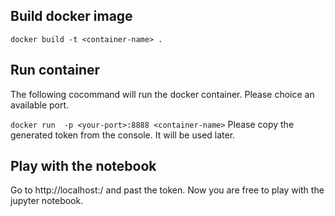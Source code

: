 ## Build docker image
```docker build -t <container-name> .```

## Run container
The following cocommand will run the docker container. Please choice an available port.

```docker run  -p <your-port>:8888 <container-name>```
Please copy the generated token from the console. It will be used later.
## Play with the notebook
Go to http://localhost:<your-port>/ and past the token.
Now you are free to play with the jupyter notebook.